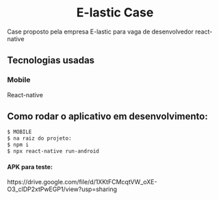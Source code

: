 <h1 align="center">
  E-lastic Case
</h1>

Case proposto pela empresa E-lastic para vaga de desenvolvedor react-native

<h2 align="left">
  Tecnologias usadas
</h2>

<h3> Mobile </h3>

React-native

<h2 align="left"> Como rodar o aplicativo em desenvolvimento: </h2>

```bash
$ MOBILE
$ na raiz do projeto:
$ npm i
$ npx react-native run-android
```

<h4>APK para teste:</h4>
https://drive.google.com/file/d/1XKtFCMcqtVW_oXE-O3_clDP2xtPwEGP1/view?usp=sharing
